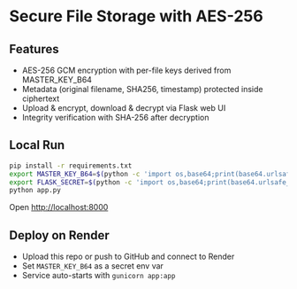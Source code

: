 # Secure File Storage with AES-256

## Features
- AES-256 GCM encryption with per-file keys derived from MASTER_KEY_B64
- Metadata (original filename, SHA256, timestamp) protected inside ciphertext
- Upload & encrypt, download & decrypt via Flask web UI
- Integrity verification with SHA-256 after decryption

## Local Run
```bash
pip install -r requirements.txt
export MASTER_KEY_B64=$(python -c 'import os,base64;print(base64.urlsafe_b64encode(os.urandom(32)).decode())')
export FLASK_SECRET=$(python -c 'import os,base64;print(base64.urlsafe_b64encode(os.urandom(16)).decode())')
python app.py
```
Open [http://localhost:8000](http://localhost:8000)

## Deploy on Render
- Upload this repo or push to GitHub and connect to Render
- Set `MASTER_KEY_B64` as a secret env var
- Service auto-starts with `gunicorn app:app`
